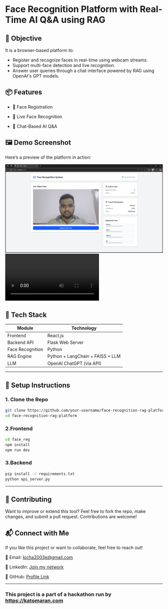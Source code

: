 # Face Recognition Platform with Real-Time AI Q&A using RAG

## 🚀 Objective

It is a browser-based platform to:
- Register and recognize faces in real-time using webcam streams.
- Support multi-face detection and live recognition.
- Answer user queries through a chat interface powered by RAG using OpenAI's GPT models.


## 📦 Features

- 👤 Face Registration

- 🎥 Live Face Recognition

- 💬 Chat-Based AI Q&A

## 🖼️ Demo Screenshot

Here’s a preview of the platform in action:

![Face Recognition Demo](output.png)
![Face Recognition Demo Video](output.mp4)
## 🧰 Tech Stack

| Module           | Technology                        |
|------------------|-----------------------------------|
| Frontend         | React.js                          |
| Backend API      | Flask Web Server                  |
| Face Recognition | Python                            | 
| RAG Engine       | Python + LangChain + FAISS + LLM  |
| LLM              | OpenAI ChatGPT (via API)          |

---

## 🔧 Setup Instructions

### 1. Clone the Repo
```bash
git clone https://github.com/your-username/face-recognition-rag-platform.git
cd face-recognition-rag-platform
```

### 2.Frontend
```bash
cd face_reg
npm install
npm run dev
```

### 3.Backend
```bash
pip install -r requirements.txt
python api_server.py
```
---
## 🤝 Contributing
Want to improve or extend this tool?
Feel free to fork the repo, make changes, and submit a pull request. Contributions are welcome!

## 📬 Connect with Me
If you like this project or want to collaborate, feel free to reach out!

📧 Email: kicha2003e@gmail.com

💼 LinkedIn: [Join my network](www.linkedin.com/in/kishore-thedeveloper)

🐙 GitHub: [Profile Link](https://github.com/Kishore003E)

---

### This project is a part of a hackathon run by https://katomaran.com 
